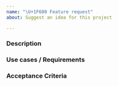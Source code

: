 ```yaml
---
name: "\U+1F680 Feature request"
about: Suggest an idea for this project

---
```


### Description

### Use cases / Requirements

### Acceptance Criteria
